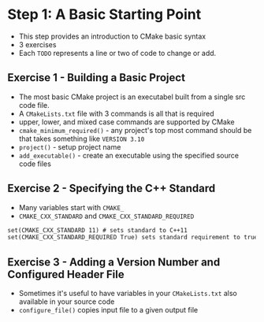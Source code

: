 # Step 1: A Basic Starting Point

- This step provides an introduction to CMake basic syntax
- 3 exercises
- Each `TODO` represents a line or two of code to change or add.

## Exercise 1 - Building a Basic Project

- The most basic CMake project is an executabel built from a single src code file.
- A `CMakeLists.txt` file with 3 commands is all that is required
- upper, lower, and mixed case commands are supported by CMake
- `cmake_minimum_required()` - any project's top most command should be that takes something like `VERSION 3.10`
- `project()` - setup project name
- `add_executable()` - create an executable using the specified source code files

## Exercise 2 - Specifying the C++ Standard

- Many variables start with `CMAKE_`
- `CMAKE_CXX_STANDARD` and `CMAKE_CXX_STANDARD_REQUIRED`
```txt
set(CMAKE_CXX_STANDARD 11) # sets standard to C++11
set(CMAKE_CXX_STANDARD_REQUIRED True) sets standard requirement to true
```

## Exercise 3 - Adding a Version Number and Configured Header File

- Sometimes it's useful to have variables in your `CMakeLists.txt` also available in your source code
- `configure_file()` copies input file to a given output file